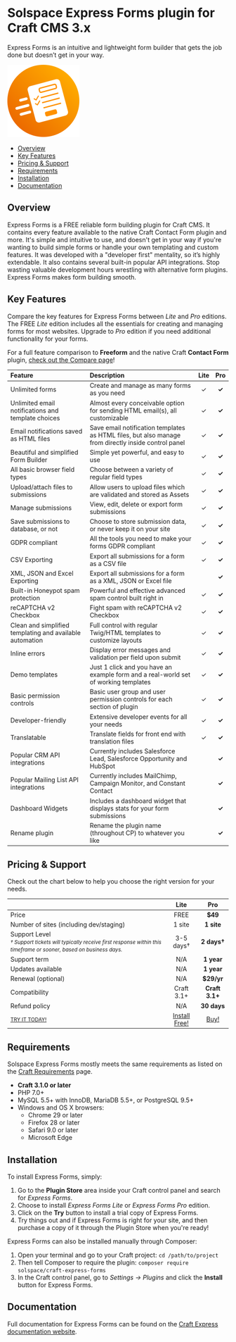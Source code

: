 # Solspace Express Forms plugin for Craft CMS 3.x
Express Forms is an intuitive and lightweight form builder that gets the job done but doesn’t get in your way.

![Screenshot](src/icon.svg)

- [Overview](#overview)
- [Key Features](#key-features)
- [Pricing & Support](#pricing--support)
- [Requirements](#requirements)
- [Installation](#installation)
- [Documentation](#documentation)

## Overview
Express Forms is a FREE reliable form building plugin for Craft CMS. It contains every feature available to the native Craft Contact Form plugin and more. It's simple and intuitive to use, and doesn't get in your way if you're wanting to build simple forms or handle your own templating and custom features. It was developed with a "developer first" mentality, so it’s highly extendable. It also contains several built-in popular API integrations. Stop wasting valuable development hours wrestling with alternative form plugins. Express Forms makes form building smooth.

## Key Features
Compare the key features for Express Forms between *Lite* and *Pro* editions. The FREE *Lite* edition includes all the essentials for creating and managing forms for most websites. Upgrade to *Pro* edition if you need additional functionality for your forms.

For a full feature comparison to **Freeform** and the native Craft **Contact Form** plugin, [check out the Compare page](https://craft.express/forms/v1/compare.html)!

| Feature | Description | **Lite** | **Pro** |
| :--- | :--- | :---: | :---: |
| Unlimited forms | Create and manage as many forms as you need | ✓ | **✓** |
| Unlimited email notifications and template choices | Almost every conceivable option for sending HTML email(s), all customizable | ✓ | **✓** |
| Email notifications saved as HTML files | Save email notification templates as HTML files, but also manage from directly inside control panel | ✓ | **✓** |
| Beautiful and simplified Form Builder | Simple yet powerful, and easy to use | ✓ | **✓** |
| All basic browser field types | Choose between a variety of regular field types | ✓ | **✓** |
| Upload/attach files to submissions | Allow users to upload files which are validated and stored as Assets | ✓ | **✓** |
| Manage submissions | View, edit, delete or export form submissions | ✓ | **✓** |
| Save submissions to database, or not | Choose to store submission data, or never keep it on your site | ✓ | **✓** |
| GDPR compliant | All the tools you need to make your forms GDPR compliant | ✓ | **✓** |
| CSV Exporting | Export all submissions for a form as a CSV file | ✓ | **✓** |
| XML, JSON and Excel Exporting | Export all submissions for a form as a XML, JSON or Excel file |  | **✓** |
| Built-in Honeypot spam protection | Powerful and effective advanced spam control built right in | ✓ | **✓** |
| reCAPTCHA v2 Checkbox | Fight spam with reCAPTCHA v2 Checkbox | ✓ | **✓** |
| Clean and simplified templating and available automation | Full control with regular Twig/HTML templates to customize layouts | ✓ | **✓** |
| Inline errors | Display error messages and validation per field upon submit | ✓ | **✓** |
| Demo templates | Just 1 click and you have an example form and a real-world set of working templates | ✓ | **✓** |
| Basic permission controls | Basic user group and user permission controls for each section of plugin | ✓ | **✓** |
| Developer-friendly | Extensive developer events for all your needs | ✓ | **✓** |
| Translatable | Translate fields for front end with translation files | ✓ | **✓** |
| Popular CRM API integrations | Currently includes Salesforce Lead, Salesforce Opportunity and HubSpot |  | **✓** |
| Popular Mailing List API integrations | Currently includes MailChimp, Campaign Monitor, and Constant Contact |  | **✓** |
| Dashboard Widgets | Includes a dashboard widget that displays stats for your form submissions |  | **✓** |
| Rename plugin | Rename the plugin name (throughout CP) to whatever you like |  | **✓** |

## Pricing & Support
Check out the chart below to help you choose the right version for your needs.

|  | **Lite** | **Pro** |
| :--- | :---: | :---: |
| Price | FREE | **$49** |
| Number of sites (including dev/staging) | 1 site | **1 site** |
| Support Level<br /><small><em>† Support tickets will typically receive first response within this timeframe or sooner, based on business days.</em></small> | 3-5 days† | **2 days†** |
| Support term | N/A | **1 year** |
| Updates available | N/A | **1 year** |
| Renewal (optional) | N/A | **$29/yr** |
| Compatibility | Craft 3.1+ | **Craft 3.1+** |
| Refund policy | N/A | **30 days** |
| <small><a href="https://plugins.craftcms.com/express-forms">TRY IT TODAY!</a></small> | [Install Free!](https://plugins.craftcms.com/express-forms) | [Buy!](https://plugins.craftcms.com/express-forms) |

## Requirements
Solspace Express Forms mostly meets the same requirements as listed on the [Craft Requirements](https://docs.craftcms.com/v3/requirements.html) page.

* **Craft 3.1.0 or later**
* PHP 7.0+
* MySQL 5.5+ with InnoDB, MariaDB 5.5+, or PostgreSQL 9.5+
* Windows and OS X browsers:
	* Chrome 29 or later
	* Firefox 28 or later
	* Safari 9.0 or later
	* Microsoft Edge

## Installation
To install Express Forms, simply:

1. Go to the **Plugin Store** area inside your Craft control panel and search for *Express Forms*.
2. Choose to install *Express Forms Lite* or *Express Forms Pro* edition.
3. Click on the **Try** button to install a trial copy of Express Forms.
4. Try things out and if Express Forms is right for your site, and then purchase a copy of it through the Plugin Store when you're ready!

Express Forms can also be installed manually through Composer:

1. Open your terminal and go to your Craft project: `cd /path/to/project`
2. Then tell Composer to require the plugin: `composer require solspace/craft-express-forms`
4. In the Craft control panel, go to *Settings → Plugins* and click the **Install** button for Express Forms.

## Documentation
Full documentation for Express Forms can be found on the [Craft Express documentation website](https://craft.express/forms/v1/).

